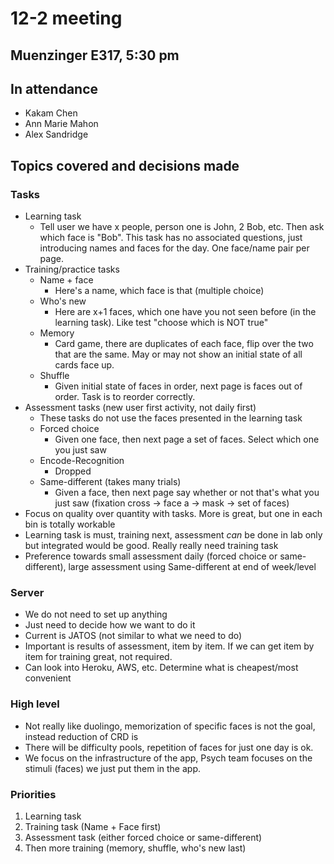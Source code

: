 # 12-2 meeting

## Muenzinger E317, 5:30 pm

## In attendance

- Kakam Chen
- Ann Marie Mahon
- Alex Sandridge

## Topics covered and decisions made

### Tasks

- Learning task
  - Tell user we have x people, person one is John, 2 Bob, etc.  Then ask which face is "Bob".  This task has no associated questions, just introducing names and faces for the day.  One face/name pair per page.
- Training/practice tasks
  - Name + face
    - Here's a name, which face is that (multiple choice)
  - Who's new
    - Here are x+1 faces, which one have you not seen before (in the learning task).  Like test "choose which is NOT true"
  - Memory
    - Card game, there are duplicates of each face, flip over the two that are the same.  May or may not show an initial state of all cards face up.
  - Shuffle
    - Given initial state of faces in order, next page is faces out of order.  Task is to reorder correctly.
- Assessment tasks (new user first activity, not daily first)
  - These tasks do not use the faces presented in the learning task
  - Forced choice
    - Given one face, then next page a set of faces.  Select which one you just saw
  - Encode-Recognition
    - Dropped
  - Same-different (takes many trials)
    - Given a face, then next page say whether or not that's what you just saw (fixation cross -> face a -> mask -> set of faces)
- Focus on quality over quantity with tasks.  More is great, but one in each bin is totally workable
- Learning task is must, training next, assessment *can* be done in lab only but integrated would be good.  Really really need training task
- Preference towards small assessment daily (forced choice or same-different), large assessment using Same-different at end of week/level

### Server

- We do not need to set up anything
- Just need to decide how we want to do it
- Current is JATOS (not similar to what we need to do)
- Important is results of assessment, item by item.  If we can get item by item for training great, not required.
- Can look into Heroku, AWS, etc.  Determine what is cheapest/most convenient

### High level

- Not really like duolingo, memorization of specific faces is not the goal, instead reduction of CRD is
- There will be difficulty pools, repetition of faces for just one day is ok.
- We focus on the infrastructure of the app, Psych team focuses on the stimuli (faces) we just put them in the app.

### Priorities

1. Learning task
2. Training task (Name + Face first)
3. Assessment task (either forced choice or same-different)
4. Then more training (memory, shuffle, who's new last)
